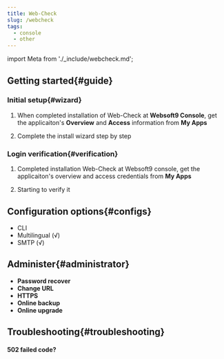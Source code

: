 ```yaml
---
title: Web-Check
slug: /webcheck
tags:
  - console
  - other
---
```


import Meta from './_include/webcheck.md';

<Meta name="meta" />

## Getting started{#guide}

### Initial setup{#wizard}

1. When completed installation of Web-Check at **Websoft9 Console**, get the applicaiton's **Overview** and **Access** information from **My Apps**  

2. Complete the install wizard step by step

### Login verification{#verification}

1. Completed installation Web-Check at Websoft9 console, get the applicaiton's overview and access credentials from **My Apps**  

2. Starting to verify it

## Configuration options{#configs}

- CLI
- Multilingual (√)
- SMTP (√)

## Administer{#administrator}

- **Password recover**
- **Change URL**
- **HTTPS**
- **Online backup**
- **Online upgrade**

## Troubleshooting{#troubleshooting}

#### 502 failed code?